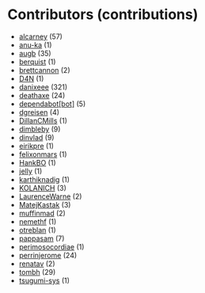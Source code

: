 # Contributors (contributions)
* [alcarney](https://github.com/alcarney) (57)
* [anu-ka](https://github.com/anu-ka) (1)
* [augb](https://github.com/augb) (35)
* [berquist](https://github.com/berquist) (1)
* [brettcannon](https://github.com/brettcannon) (2)
* [D4N](https://github.com/D4N) (1)
* [danixeee](https://github.com/danixeee) (321)
* [deathaxe](https://github.com/deathaxe) (24)
* [dependabot[bot]](https://github.com/apps/dependabot) (5)
* [dgreisen](https://github.com/dgreisen) (4)
* [DillanCMills](https://github.com/DillanCMills) (1)
* [dimbleby](https://github.com/dimbleby) (9)
* [dinvlad](https://github.com/dinvlad) (9)
* [eirikpre](https://github.com/eirikpre) (1)
* [felixonmars](https://github.com/felixonmars) (1)
* [HankBO](https://github.com/HankBO) (1)
* [jelly](https://github.com/jelly) (1)
* [karthiknadig](https://github.com/karthiknadig) (1)
* [KOLANICH](https://github.com/KOLANICH) (3)
* [LaurenceWarne](https://github.com/LaurenceWarne) (2)
* [MatejKastak](https://github.com/MatejKastak) (3)
* [muffinmad](https://github.com/muffinmad) (2)
* [nemethf](https://github.com/nemethf) (1)
* [otreblan](https://github.com/otreblan) (1)
* [pappasam](https://github.com/pappasam) (7)
* [perimosocordiae](https://github.com/perimosocordiae) (1)
* [perrinjerome](https://github.com/perrinjerome) (24)
* [renatav](https://github.com/renatav) (2)
* [tombh](https://github.com/tombh) (29)
* [tsugumi-sys](https://github.com/tsugumi-sys) (1)
